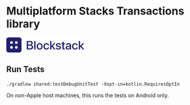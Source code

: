 # Multiplatform Stacks Transactions library

![Blockstack](blockstack.png)

## Run Tests
```
./gradlew shared:testDebugUnitTest -Xopt-in=kotlin.RequiresOptIn
```

On non-Apple host machines, this runs the tests on Android only.
